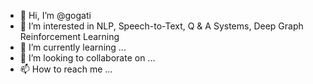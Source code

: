 - 👋 Hi, I’m @gogati
- 👀 I’m interested in NLP, Speech-to-Text, Q & A Systems, Deep Graph Reinforcement Learning
- 🌱 I’m currently learning ...
- 💞️ I’m looking to collaborate on ...
- 📫 How to reach me ...

<!---
gogati/gogati is a ✨ special ✨ repository because its `README.md` (this file) appears on your GitHub profile.
You can click the Preview link to take a look at your changes.
--->
